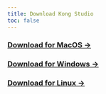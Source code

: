 ```yaml
---
title: Download Kong Studio
toc: false
---
```


<div class="docs-grid">
  <div class="docs-grid-block">
    <h3>
        <a href="https://bintray.com/kong/studio/desktop#files" target="_blank">Download for MacOS &rarr;</a>
    </h3>
  </div>
    <div class="docs-grid-block">
    <h3>
        <a href="https://bintray.com/kong/studio/desktop#files"  target="_blank">Download for Windows &rarr;</a>
    </h3>
  </div>
    <div class="docs-grid-block">
    <h3>
        <a href="https://bintray.com/kong/studio/desktop#files"  target="_blank">Download for Linux &rarr;</a>
    </h3>
  </div>
</div>

